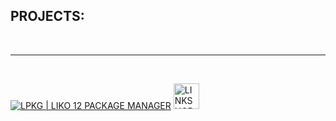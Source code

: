 ## PROJECTS:

<br>
<hr>
<br>

<a href="http://lpkg.top.mx" target="_blank"><img src="https://pixelreaper.github.io/LIKO-12-Package-Manager/img/LPKG-ICON.png" alt="LPKG | LIKO 12 PACKAGE MANAGER"></a>
<a href="https://linkshort.pixelreaper.top.mx" target="_blank"><img src="http://linkshort.pixelreaper.top.mx/static/img/favicon.png" alt="LINKSHORT | URL SHORTER" width="41px"></a>

<br>
<br>
<br>
<br>
<br>
<br>
<br>
<br>
<br>
<br>
<br>
<br>
<br>
<br>
<br>